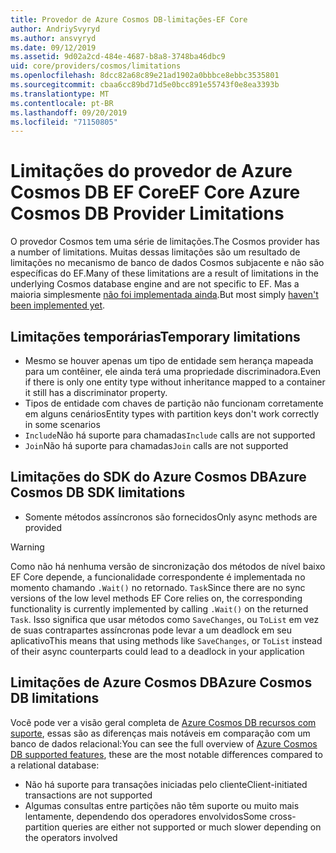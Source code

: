 ```yaml
---
title: Provedor de Azure Cosmos DB-limitações-EF Core
author: AndriySvyryd
ms.author: ansvyryd
ms.date: 09/12/2019
ms.assetid: 9d02a2cd-484e-4687-b8a8-3748ba46dbc9
uid: core/providers/cosmos/limitations
ms.openlocfilehash: 8dcc82a68c89e21ad1902a0bbbce8ebbc3535801
ms.sourcegitcommit: cbaa6cc89bd71d5e0bcc891e55743f0e8ea3393b
ms.translationtype: MT
ms.contentlocale: pt-BR
ms.lasthandoff: 09/20/2019
ms.locfileid: "71150805"
---
```

# <a name="ef-core-azure-cosmos-db-provider-limitations"></a><span data-ttu-id="68fa5-102">Limitações do provedor de Azure Cosmos DB EF Core</span><span class="sxs-lookup"><span data-stu-id="68fa5-102">EF Core Azure Cosmos DB Provider Limitations</span></span>

<span data-ttu-id="68fa5-103">O provedor Cosmos tem uma série de limitações.</span><span class="sxs-lookup"><span data-stu-id="68fa5-103">The Cosmos provider has a number of limitations.</span></span> <span data-ttu-id="68fa5-104">Muitas dessas limitações são um resultado de limitações no mecanismo de banco de dados Cosmos subjacente e não são específicas do EF.</span><span class="sxs-lookup"><span data-stu-id="68fa5-104">Many of these limitations are a result of limitations in the underlying Cosmos database engine and are not specific to EF.</span></span> <span data-ttu-id="68fa5-105">Mas a maioria simplesmente [não foi implementada ainda](https://github.com/aspnet/EntityFrameworkCore/issues?page=1&q=is%3Aissue+is%3Aopen+Cosmos+in%3Atitle+label%3Atype-enhancement+sort%3Areactions-%2B1-desc).</span><span class="sxs-lookup"><span data-stu-id="68fa5-105">But most simply [haven't been implemented yet](https://github.com/aspnet/EntityFrameworkCore/issues?page=1&q=is%3Aissue+is%3Aopen+Cosmos+in%3Atitle+label%3Atype-enhancement+sort%3Areactions-%2B1-desc).</span></span>

## <a name="temporary-limitations"></a><span data-ttu-id="68fa5-106">Limitações temporárias</span><span class="sxs-lookup"><span data-stu-id="68fa5-106">Temporary limitations</span></span>

- <span data-ttu-id="68fa5-107">Mesmo se houver apenas um tipo de entidade sem herança mapeada para um contêiner, ele ainda terá uma propriedade discriminadora.</span><span class="sxs-lookup"><span data-stu-id="68fa5-107">Even if there is only one entity type without inheritance mapped to a container it still has a discriminator property.</span></span>
- <span data-ttu-id="68fa5-108">Tipos de entidade com chaves de partição não funcionam corretamente em alguns cenários</span><span class="sxs-lookup"><span data-stu-id="68fa5-108">Entity types with partition keys don't work correctly in some scenarios</span></span>
- <span data-ttu-id="68fa5-109">`Include`Não há suporte para chamadas</span><span class="sxs-lookup"><span data-stu-id="68fa5-109">`Include` calls are not supported</span></span>
- <span data-ttu-id="68fa5-110">`Join`Não há suporte para chamadas</span><span class="sxs-lookup"><span data-stu-id="68fa5-110">`Join` calls are not supported</span></span>

## <a name="azure-cosmos-db-sdk-limitations"></a><span data-ttu-id="68fa5-111">Limitações do SDK do Azure Cosmos DB</span><span class="sxs-lookup"><span data-stu-id="68fa5-111">Azure Cosmos DB SDK limitations</span></span>

- <span data-ttu-id="68fa5-112">Somente métodos assíncronos são fornecidos</span><span class="sxs-lookup"><span data-stu-id="68fa5-112">Only async methods are provided</span></span>

> [!WARNING]
> <span data-ttu-id="68fa5-113">Como não há nenhuma versão de sincronização dos métodos de nível baixo EF Core depende, a funcionalidade correspondente é implementada no momento chamando `.Wait()` no retornado. `Task`</span><span class="sxs-lookup"><span data-stu-id="68fa5-113">Since there are no sync versions of the low level methods EF Core relies on, the corresponding functionality is currently implemented by calling `.Wait()` on the returned `Task`.</span></span> <span data-ttu-id="68fa5-114">Isso significa que usar métodos como `SaveChanges`, ou `ToList` em vez de suas contrapartes assíncronas pode levar a um deadlock em seu aplicativo</span><span class="sxs-lookup"><span data-stu-id="68fa5-114">This means that using methods like `SaveChanges`, or `ToList` instead of their async counterparts could lead to a deadlock in your application</span></span>

## <a name="azure-cosmos-db-limitations"></a><span data-ttu-id="68fa5-115">Limitações de Azure Cosmos DB</span><span class="sxs-lookup"><span data-stu-id="68fa5-115">Azure Cosmos DB limitations</span></span>

<span data-ttu-id="68fa5-116">Você pode ver a visão geral completa de [Azure Cosmos DB recursos com suporte](https://docs.microsoft.com/en-us/azure/cosmos-db/modeling-data), essas são as diferenças mais notáveis em comparação com um banco de dados relacional:</span><span class="sxs-lookup"><span data-stu-id="68fa5-116">You can see the full overview of [Azure Cosmos DB supported features](https://docs.microsoft.com/en-us/azure/cosmos-db/modeling-data), these are the most notable differences compared to a relational database:</span></span>

- <span data-ttu-id="68fa5-117">Não há suporte para transações iniciadas pelo cliente</span><span class="sxs-lookup"><span data-stu-id="68fa5-117">Client-initiated transactions are not supported</span></span>
- <span data-ttu-id="68fa5-118">Algumas consultas entre partições não têm suporte ou muito mais lentamente, dependendo dos operadores envolvidos</span><span class="sxs-lookup"><span data-stu-id="68fa5-118">Some cross-partition queries are either not supported or much slower depending on the operators involved</span></span>